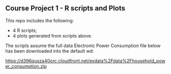 ## Course Project 1 - R scripts and Plots

This repo includes the following:

* 4 R scripts;
* 4 plots generated from scripts above.

The scripts assume the full data Electronic Power Consumption file below has been downloaded into the default wd:

https://d396qusza40orc.cloudfront.net/exdata%2Fdata%2Fhousehold_power_consumption.zip
